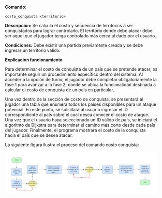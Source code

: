 **Comando:** 

    costo_conquista <territorio>

**Descripción:** Se calcula el costo y secuencia de territorios a ser conquistados para lograr controlarlo. El territorio donde debe atacar debe ser aquel que el jugador tenga controlado más cerca al dado por el usuario.

**Condiciones:** Debe existir una partida previamente creada y se debe ingresar un territorio válido.

**Explicacion funcionamiento**

Para determinar el costo de conquista de un país que se pretende atacar, es importante seguir un procedimiento específico dentro del sistema. Al acceder a la opción de turno, el jugador debe completar obligatoriamente la fase 1 para avanzar a la fase 2, donde se ubica la funcionalidad destinada a calcular el costo de conquista de un país en particular.

Una vez dentro de la sección de costo de conquista, se presentará al jugador una tabla que enumera todos los países disponibles para un ataque potencial. En este punto, se solicitará al usuario ingresar el ID correspondiente al país sobre el cual desea conocer el costo de ataque. Una vez que el usuario haya seleccionado un ID válido de país, se iniciará el algoritmo de Dijkstra para determinar el camino más corto desde cada país del jugador. Finalmente, el programa mostrará el costo de la conquista hacia el país que se desea atacar.


La siguiente figura ilustra el proceso del comando costo conquista:

![Diagrama_flujo_costo_conquista](/Documentacion/Imagenes/Diagrama%20de%20Flujo%20costo%20conquista.png)




